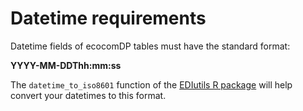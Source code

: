 # Datetime requirements

Datetime fields of ecocomDP tables must have the standard format:

__YYYY-MM-DDThh:mm:ss__

The `datetime_to_iso8601` function of the [EDIutils R package](https://github.com/EDIorg/EDI-utilities/tree/master/EDIutils) will help convert your datetimes to this format.



